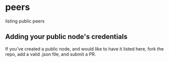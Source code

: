 # peers
listing public peers

## Adding your public node's credentials

If you've created a public node, and would like to have it listed here, fork the repo, add a valid .json file, and submit a PR.
